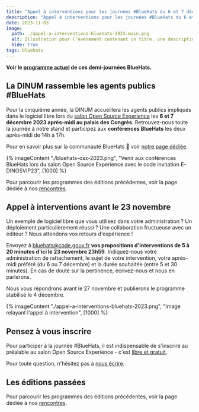 ```yaml
---
title: "Appel à interventions pour les journées #BlueHats du 6 et 7 décembre 2023 au salon Open Source Experience"
description: "Appel à interventions pour les journées #BlueHats du 6 et 7 décembre 2023 au salon Open Source Experience"
date: 2023-11-03
image:
  path: ./appel-a-interventions-bluehats-2023-main.png
  alt: Illustration pour l'événement contenant un titre, une description, la date, le lieu, et l'adresse de la page #BlueHats du site.
  hide: True
tags: bluehats
---
```


**Voir le [programme actuel](/fr/bluehats/journees-2023/) de ces demi-journées BlueHats.**

## La DINUM rassemble les agents publics #BlueHats

Pour la cinquième année, la DINUM accueillera les agents publics impliqués dans le logiciel libre lors du [salon Open Source Experience](https://www.opensource-experience.com/programme/les-evenements-dans-levenement/) les **6 et 7 décembre 2023 après-midi au palais des Congrès**.  Retrouvez-nous toute la journée à notre stand et participez aux **conférences BlueHats** les deux après-midi de 14h à 17h.

Pour en savoir plus sur la communauté BlueHats 🧢 voir [notre page dédiée](/fr/bluehats/).

{% imageContent "./bluehats-osx-2023.png", "Venir aux conférences BlueHats lors du salon Open Source Experience avec le code invitation E-DINOSVIP23", [1000] %}

Pour parcourir les programmes des éditions précédentes, voir la page
dédiée à nos [rencontres](https://code.gouv.fr/fr/bluehats/tags/rencontre/).

## Appel à interventions avant le 23 novembre

Un exemple de logiciel libre que vous utilisez dans votre administration ?  Un déploiement particulièrement réussi ?  Une collaboration fructueuse avec un éditeur ?  Nous attendons vos retours d'expérience !

Envoyez à [bluehats@code.gouv.fr](bluehats@code.gouv.fr) **vos propositions d'interventions de 5 à 20 minutes d'ici le 23 novembre 23h59**. Indiquez-nous votre administration de rattachement, le sujet de votre intervention, votre après-midi préféré (du 6 ou 7 décembre) et la durée souhaitée (entre 5 et 30 minutes).  En cas de doute sur la pertinence, écrivez-nous et nous en parlerons.

Nous vous répondrons avant le 27 novembre et publierons le programme stabilisé le 4 décembre.

{% imageContent "./appel-a-interventions-bluehats-2023.png", "Image relayant l'appel à intervention", [1000] %}

## Pensez à vous inscrire

Pour participer à la journée #BlueHats, il est indispensable de s'inscrire au préalable au salon Open Source Experience - c'est [libre et gratuit](https://www.opensource-experience.com/creer-mon-badge/).

Pour toute question, n'hésitez pas à [nous écrire](mailto:bluehats@code.gouv.fr).

## Les éditions passées

Pour parcourir les programmes des éditions précédentes, voir la page
dédiée à nos [rencontres](https://code.gouv.fr/fr/bluehats/tags/rencontre/).
